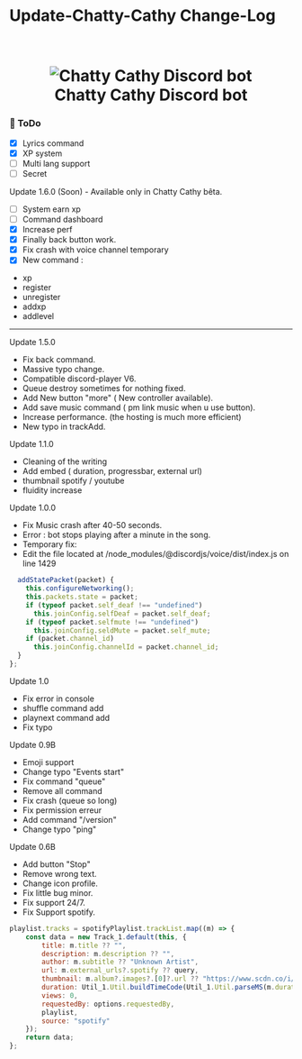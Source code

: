 # Update-Chatty-Cathy Change-Log
<h1 align="center">
  <br>
  <img src="https://cdn.discordapp.com/attachments/1054749393238097962/1060231996535750656/20221230_152013_0000-removebg-preview.png" alt="Chatty Cathy Discord bot">
  <br>
  Chatty Cathy Discord bot
  <br>
</h1>

### 📝 ToDo 

- [X] Lyrics command
- [X] XP system
- [ ] Multi lang support
- [ ] Secret 

Update 1.6.0 (Soon) - Available only in Chatty Cathy bêta.
- [ ] System earn xp
- [ ] Command dashboard
- [X] Increase perf
- [X] Finally back button work.
- [X] Fix crash with voice channel temporary
- [X] New command :
 - xp
 - register
 - unregister
 - addxp
 - addlevel
 
 
 -----------------------------------------------------

Update 1.5.0

- Fix back command.
- Massive typo change.
- Compatible discord-player V6.
- Queue destroy sometimes for nothing fixed.
- Add New button "more" ( New controller available). 
- Add save music command ( pm link music when u use button).
- Increase performance. (the hosting is much more efficient)
- New typo in trackAdd.

Update 1.1.0

- Cleaning of the writing
- Add embed ( duration, progressbar, external url)
- thumbnail spotify / youtube
- fluidity increase



Update 1.0.0

- Fix Music crash after 40-50 seconds.
- Error : bot stops playing after a minute in the song.
- Temporary fix:
- Edit the file located at /node_modules/@discordjs/voice/dist/index.js on line 1429

```js
  addStatePacket(packet) {
    this.configureNetworking();
    this.packets.state = packet;
    if (typeof packet.self_deaf !== "undefined")
      this.joinConfig.selfDeaf = packet.self_deaf;
    if (typeof packet.selfmute !== "undefined") 
      this.joinConfig.seldMute = packet.self_mute;
    if (packet.channel_id) 
      this.joinConfig.channelId = packet.channel_id;
  }
};
```

Update 1.0
- Fix error in console
- shuffle command add
- playnext command add
- Fix typo

Update 0.9B
- Emoji support
- Change typo "Events start"
- Fix command "queue"
- Remove all command <Private message>
- Fix crash (queue so long)
- Fix permission erreur
- Add command "/version"
- Change typo "ping"



Update 0.6B

- Add button "Stop"
- Remove wrong text.
- Change icon profile.
- Fix little bug minor.
- Fix support 24/7.
- Fix Support spotify.

```js
playlist.tracks = spotifyPlaylist.trackList.map((m) => {
    const data = new Track_1.default(this, {
        title: m.title ?? "",
        description: m.description ?? "",
        author: m.subtitle ?? "Unknown Artist",
        url: m.external_urls?.spotify ?? query,
        thumbnail: m.album?.images?.[0]?.url ?? "https://www.scdn.co/i/_global/twitter_card-default.jpg",
        duration: Util_1.Util.buildTimeCode(Util_1.Util.parseMS(m.duration)),
        views: 0,
        requestedBy: options.requestedBy,
        playlist,
        source: "spotify"
    });
    return data;
};
```


